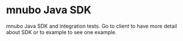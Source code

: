# mnubo Java SDK

mnubo Java SDK and integration tests.
Go to client to have more detail about SDK or to example to see one example. 
